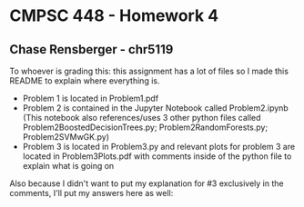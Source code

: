 # CMPSC 448 - Homework 4
## Chase Rensberger - chr5119

To whoever is grading this: this assignment has a lot of files so I made this README to explain where everything is. 

- Problem 1 is located in Problem1.pdf
- Problem 2 is contained in the Jupyter Notebook called Problem2.ipynb (This notebook also references/uses 3 other python files called Problem2BoostedDecisionTrees.py; Problem2RandomForests.py; Problem2SVMwGK.py)
- Problem 3 is located in Problem3.py and relevant plots for problem 3 are located in Problem3Plots.pdf with comments inside of the python file to explain what is going on

Also because I didn't want to put my explanation for #3 exclusively in the comments, I'll put my answers here as well:

